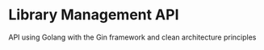 # Library Management API

API using Golang with the Gin framework and clean architecture principles
